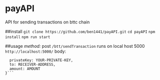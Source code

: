 # payAPI
API for sending transactions on bttc chain

##install
```git clone https://github.com/ben1441/payAPI.git```
```cd payAPI```
```npm install```
```npm run start```

##usage
*method:*
post ```/btt/sendTransaction```
runs on local host 5000
```http://localhost:5000/```
body:
```{
  privateKey: YOUR-PRIVATE-KEY, 
  to: RECEIVER-ADDRESS, 
  amount: AMOUNT
}```
